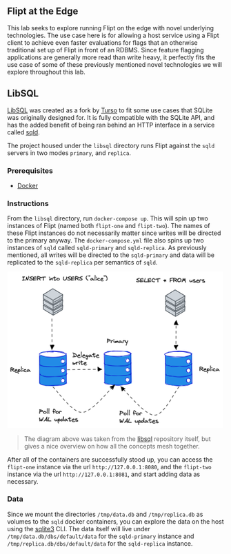 Flipt at the Edge
------------

This lab seeks to explore running Flipt on the edge with novel underlying technologies. The use case here is for allowing a host service using a Flipt client to achieve even faster evaluations for flags that an otherwise traditional set up of Flipt in front of an RDBMS. Since feature flagging applications are generally more read than write heavy, it perfectly fits the use case of some of these previously mentioned novel technologies we will explore throughout this lab.

## LibSQL

[LibSQL](https://github.com/tursodatabase/libsql) was created as a fork by [Turso](https://turso.tech/) to fit some use cases that SQLite was originally designed for. It is fully compatible with the SQLite API, and has the added benefit of being ran behind an HTTP interface in a service called [sqld](https://github.com/tursodatabase/libsql/tree/main/libsql-server/sqld).

The project housed under the `libsql` directory runs Flipt against the `sqld` servers in two modes `primary`, and `replica`.

### Prerequisites

- [Docker](https://www.docker.com/)

### Instructions

From the `libsql` directory, run `docker-compose up`. This will spin up two instances of Flipt (named both `flipt-one` and `flipt-two`). The names of these Flipt instances do not necessarily matter since writes will be directed to the primary anyway. The `docker-compose.yml` file also spins up two instances of `sqld` called `sqld-primary` and `sqld-replica`. As previously mentioned, all writes will be directed to the `sqld-primary` and data will be replicated to the `sqld-replica` per semantics of `sqld`.

<img src="./libsql/images/sqld-overview.png" alt="SQLD Overivew" width="500px" />

> The diagram above was taken from the [libsql](https://github.com/tursodatabase/libsql) repository itself, but gives a nice overview on how all the concepts mesh together.

After all of the containers are successfully stood up, you can access the `flipt-one` instance via the url `http://127.0.0.1:8080`, and the `flipt-two` instance via the url `http://127.0.0.1:8081`, and start adding data as necessary.

### Data

Since we mount the directories `/tmp/data.db` and `/tmp/replica.db` as volumes to the `sqld` docker containers, you can explore the data on the host using the [sqlite3](https://www.sqlite.org/download.html) CLI. The data itself will live under `/tmp/data.db/dbs/default/data` for the `sqld-primary` instance and `/tmp/replica.db/dbs/default/data` for the `sqld-replica` instance.
